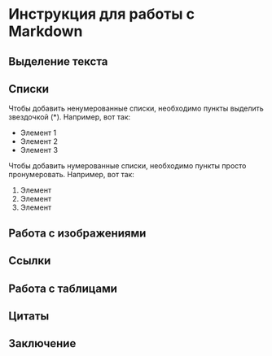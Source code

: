 # Инструкция для работы с Markdown

## Выделение текста

## Списки 

Чтобы добавить ненумерованные списки, необходимо пункты выделить звездочкой (*).
Например, вот так:
* Элемент 1
* Элемент 2 
* Элемент 3

Чтобы добавить нумерованные списки, необходимо пункты просто пронумеровать.
Например, вот так:
1. Элемент
2. Элемент
3. Элемент



## Работа с изображениями

## Ссылки 

## Работа с таблицами

## Цитаты 

## Заключение 